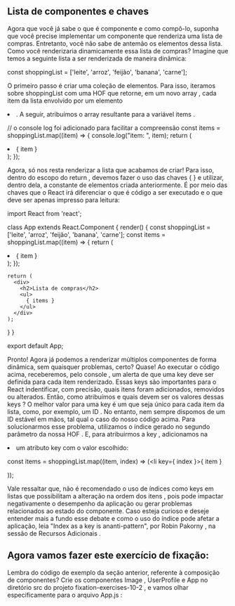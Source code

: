 ## Lista de componentes e chaves

Agora que você já sabe o que é componente e como compô-lo, suponha que você precise implementar um componente que renderiza uma lista de compras. Entretanto, você não sabe de antemão os elementos dessa lista. Como você renderizaria dinamicamente essa lista de compras?
Imagine que temos a seguinte lista a ser renderizada de maneira dinâmica:

const shoppingList = ['leite', 'arroz', 'feijão', 'banana', 'carne'];

O primeiro passo é criar uma coleção de elementos. Para isso, iteramos sobre shoppingList com uma HOF que retorne, em um novo array , cada item da lista envolvido por um elemento <li> . A seguir, atribuímos o array resultante para a variável items .

// o console log foi adicionado para facilitar a compreensão
const items = shoppingList.map((item) => {
  console.log("item: ", item);
  return (<li>{ item }</li>);
});

Agora, só nos resta renderizar a lista que acabamos de criar! Para isso, dentro do escopo do return , devemos fazer o uso das chaves { } e utilizar, dentro dela, a constante de elementos criada anteriormente. É por meio das chaves que o React irá diferenciar o que é código a ser executado e o que deve ser apenas impresso para leitura:


import React from 'react';

class App extends React.Component {
  render() {
    const shoppingList = ['leite', 'arroz', 'feijão', 'banana', 'carne'];
    const items = shoppingList.map((item) => {
      return (<li>{ item }</li>);
    });

    return (
      <div>
        <h2>Lista de compras</h2>
        <ul>
          { items }
        </ul>
      </div>
    );
  }
}

export default App;

Pronto! Agora já podemos a renderizar múltiplos componentes de forma dinâmica, sem quaisquer problemas, certo? Quase! Ao executar o código acima, receberemos, pelo console , um alerta de que uma key deve ser definida para cada item renderizado. Essas keys são importantes para o React indentificar, com precisão, quais itens foram adicionados, removidos ou alterados.
Então, como atribuímos e quais devem ser os valores dessas keys ? O melhor valor para uma key é um que seja único para cada item da lista, como, por exemplo, um ID . No entanto, nem sempre dispomos de um ID estável em mãos, tal qual o caso do nosso código acima. Para solucionarmos esse problema, utilizamos o índice gerado no segundo parâmetro da nossa HOF . E, para atribuirmos a key , adicionamos na <li> um atributo key com o valor escolhido:

const items = shoppingList.map((item, index) => (<li key={ index }>{ item }</li>));

Vale ressaltar que, não é recomendado o uso de índices como keys em listas que possibilitam a alteração na ordem dos itens , pois pode impactar negativamente o desempenho da aplicação ou gerar problemas relacionados ao estado do componente. Caso esteja curioso e deseje entender mais a fundo esse debate e como o uso do índice pode afetar a aplicação, leia "Index as a key is ananti-pattern", por Robin Pakorny , na sessão de Recursos Adicionais .

## Agora vamos fazer este exercício de fixação:

Lembra do código de exemplo da seção anterior, referente à composição de componentes? Crie os componentes Image , UserProfile e App no diretório src do projeto fixation-exercises-10-2 , e vamos olhar especificamente para o arquivo App.js :

